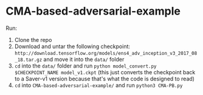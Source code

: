 # CMA-based-adversarial-example

Run:

1. Clone the repo
2. Download and untar the following checkpoint: `http://download.tensorflow.org/models/ens4_adv_inception_v3_2017_08_18.tar.gz` and move it into the `data/` folder
3. `cd` into the `data/` folder and run `python model_convert.py $CHECKPOINT_NAME model_v1.ckpt` (this just converts the checkpoint back to a Saver-v1 version because that's what the code is designed to read)
4. `cd` into `CMA-based-adversarial-example/` and run `python3 CMA-PB.py`

